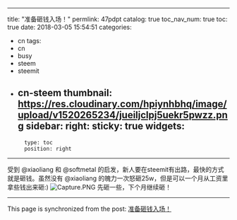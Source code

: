 
---
title: "准备砸钱入场！"
permlink: 47pdpt
catalog: true
toc_nav_num: true
toc: true
date: 2018-03-05 15:54:51
categories:
- cn
tags:
- cn
- busy
- steem
- steemit
- cn-steem
thumbnail: https://res.cloudinary.com/hpiynhbhq/image/upload/v1520265234/jueiljclpj5uekr5pwzz.png
sidebar:
    right:
        sticky: true
widgets:
    -
        type: toc
        position: right
---


受到 @xiaoliang  和 @softmetal 的启发，新人要在steemit有出路，最快的方式就是砸钱。虽然没有 @xiaoliang 的魄力一次怒砸25w，但是可以一个月从工资里拿些钱出来砸:)
![Capture.PNG](https://res.cloudinary.com/hpiynhbhq/image/upload/v1520265234/jueiljclpj5uekr5pwzz.png)
先砸一些，下个月继续砸！


- - -

This page is synchronized from the post: [准备砸钱入场！](https://steemit.com/@ericet/47pdpt)
